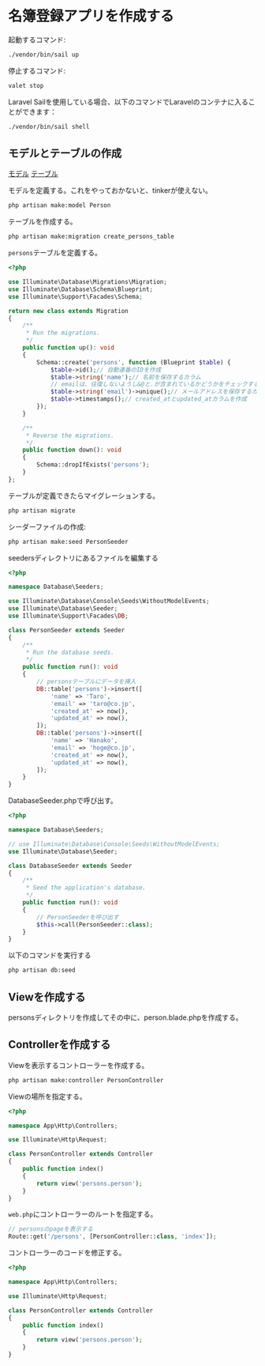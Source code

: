 # 名簿登録アプリを作成する

起動するコマンド:
```bash
./vendor/bin/sail up
```

停止するコマンド:
```bash
valet stop
```

Laravel Sailを使用している場合、以下のコマンドでLaravelのコンテナに入ることができます：
```bash
./vendor/bin/sail shell
```

## モデルとテーブルの作成
[モデル](https://readouble.com/laravel/10.x/ja/eloquent.html)
[テーブル](https://readouble.com/laravel/10.x/ja/migrations.html)

モデルを定義する。これをやっておかないと、tinkerが使えない。
```bash
php artisan make:model Person
```

テーブルを作成する。
```bash
php artisan make:migration create_persons_table
```

`persons`テーブルを定義する。
```php
<?php

use Illuminate\Database\Migrations\Migration;
use Illuminate\Database\Schema\Blueprint;
use Illuminate\Support\Facades\Schema;

return new class extends Migration
{
    /**
     * Run the migrations.
     */
    public function up(): void
    {
        Schema::create('persons', function (Blueprint $table) {
            $table->id();// 自動連番のIDを作成
            $table->string('name');// 名前を保存するカラム
            // emailは、往復しないようし&@と.が含まれているかどうかをチェックする
            $table->string('email')->unique();// メールアドレスを保存するカラム
            $table->timestamps();// created_atとupdated_atカラムを作成
        });
    }

    /**
     * Reverse the migrations.
     */
    public function down(): void
    {
        Schema::dropIfExists('persons');
    }
};
```

テーブルが定義できたらマイグレーションする。
```bash
php artisan migrate
```

シーダーファイルの作成:
```bash
php artisan make:seed PersonSeeder
```

seedersディレクトリにあるファイルを編集する
```php
<?php

namespace Database\Seeders;

use Illuminate\Database\Console\Seeds\WithoutModelEvents;
use Illuminate\Database\Seeder;
use Illuminate\Support\Facades\DB;

class PersonSeeder extends Seeder
{
    /**
     * Run the database seeds.
     */
    public function run(): void
    {
        // personsテーブルにデータを挿入
        DB::table('persons')->insert([
            'name' => 'Taro',
            'email' => 'taro@co.jp',
            'created_at' => now(),
            'updated_at' => now(),
        ]);
        DB::table('persons')->insert([
            'name' => 'Hanako',
            'email' => 'hoge@co.jp',
            'created_at' => now(),
            'updated_at' => now(),
        ]);
    }
}
```

DatabaseSeeder.phpで呼び出す。
```php
<?php

namespace Database\Seeders;

// use Illuminate\Database\Console\Seeds\WithoutModelEvents;
use Illuminate\Database\Seeder;

class DatabaseSeeder extends Seeder
{
    /**
     * Seed the application's database.
     */
    public function run(): void
    {
        // PersonSeederを呼び出す
        $this->call(PersonSeeder::class);
    }
}
```

以下のコマンドを実行する
```bash
php artisan db:seed
```

## Viewを作成する
personsディレクトリを作成してその中に、person.blade.phpを作成する。

## Controllerを作成する
Viewを表示するコントローラーを作成する。
```bash
php artisan make:controller PersonController
```

Viewの場所を指定する。
```php
<?php

namespace App\Http\Controllers;

use Illuminate\Http\Request;

class PersonController extends Controller
{
    public function index()
    {
        return view('persons.person');
    }
}
```

`web.php`にコントローラーのルートを指定する。
```php
// personsのpageを表示する
Route::get('/persons', [PersonController::class, 'index']);
```

コントローラーのコードを修正する。
```php
<?php

namespace App\Http\Controllers;

use Illuminate\Http\Request;

class PersonController extends Controller
{
    public function index()
    {
        return view('persons.person');
    }
}
```